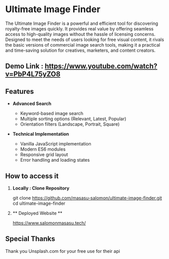 # Ultimate Image Finder

The Ultimate Image Finder is a powerful and efficient tool for discovering royalty-free images quickly. It provides real value by offering seamless access to high-quality images without the hassle of licensing concerns. Designed to meet the needs of users looking for free visual content, it rivals the basic versions of commercial image search tools, making it a practical and time-saving solution for creatives, marketers, and content creators.

## Demo Link : https://www.youtube.com/watch?v=PbP4L75yZO8

## Features

- **Advanced Search**
  - Keyword-based image search
  - Multiple sorting options (Relevant, Latest, Popular)
  - Orientation filters (Landscape, Portrait, Square)
 
- **Technical Implementation**
  - Vanilla JavaScript implementation
  - Modern ES6 modules
  - Responsive grid layout
  - Error handling and loading states

## How to access it 

1. **Locally : Clone Repository**

   git clone https://github.com/masasu-salomon/ultimate-image-finder.git
   cd ultimate-image-finder

2. ** Deployed Website **
   
   https://www.salomonmasasu.tech/

## Special Thanks

Thank you Unsplash.com for your free use for their api
